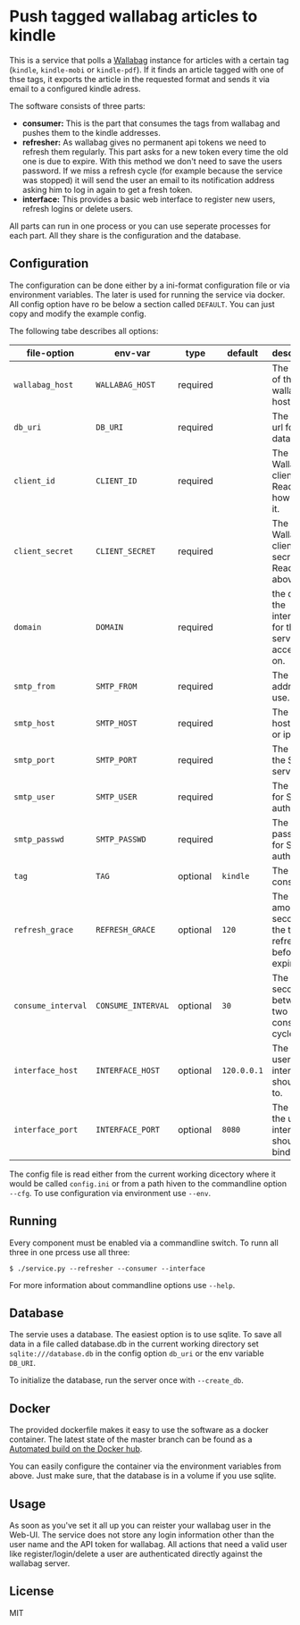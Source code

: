 # Push tagged wallabag articles to kindle


This is a service that polls a [Wallabag](https://wallabag.org/en)
instance for articles with a certain tag (`kindle`, `kindle-mobi` or
`kindle-pdf`). If it finds an article tagged with one of thse tags, it
exports the article in the requested format and sends it via email to a
configured kindle adress.

The software consists of three parts:

* **consumer:** This is the part that consumes the tags from wallabag
  and pushes them to the kindle addresses.
* **refresher:** As wallabag gives no permanent api tokens we need to
  refresh them regularly. This part asks for a new token every time the
  old one is due to expire. With this method we don't need to save the
  users password. If we miss a refresh cycle (for example because the
  service was stopped) it will send the user an email to its notification
  address asking him to log in again to get a fresh token.
* **interface:** This provides a basic web interface to register new
  users, refresh logins or delete users.

All parts can run in one process or you can use seperate processes for
each part. All they share is the configuration and the database.

## Configuration

The configuration can be done either by a ini-format configuration file
or via environment variables. The later is used for running the service
via docker. All config option have ro be below a section called `DEFAULT`.
You can just copy and modify the example config.

The following tabe describes all options:

| file-option       | env-var            | type     | default    | description |
|-------------------|--------------------|----------|------------|----------|
|`wallabag_host`    | `WALLABAG_HOST`    | required |            | The http url of the wallabag host. |
|`db_uri`           | `DB_URI`           | required |            | The dbapi url for the database. |
|`client_id`        | `CLIENT_ID`        | required |            | The Wallabag client id. Read [here](https://doc.wallabag.org/en/developer/api/oauth.html) how to get it.  |
|`client_secret`    | `CLIENT_SECRET`    | required |            | The Wallabag client secret. Read above. |
|`domain`           | `DOMAIN`           | required |            | the domain the interface for the service is accessible on. |
|`smtp_from`        | `SMTP_FROM`        | required |            | The from-address to use. |
|`smtp_host`        | `SMTP_HOST`        | required |            | The SMTP hostname or ip. |
|`smtp_port`        | `SMTP_PORT`        | required |            | The Port of the SMTP server. |
|`smtp_user`        | `SMTP_USER`        | required |            | The user for SMTP auth. |
|`smtp_passwd`      | `SMTP_PASSWD`      | required |            | The password for SMTP auth. |
|`tag`              | `TAG`              | optional | `kindle`   | The tag to consume. |
|`refresh_grace`    | `REFRESH_GRACE`    | optional | `120`      | The amount of seconds the token is refreshed before expiring. |
|`consume_interval` | `CONSUME_INTERVAL` | optional | `30`       | The time in seconds between two consume cycles. |
|`interface_host`   | `INTERFACE_HOST`   | optional | `120.0.0.1`| The IP the user interface should bind to.  |
|`interface_port`   | `INTERFACE_PORT`   | optional | `8080`     | The port the user interface should bind. |

The config file is read either from the current working dicectory where it
would be called `config.ini` or from a path hiven to the commandline option
`--cfg`. To use configuration via environment use `--env`.


## Running

Every component must be enabled via a commandline switch. To runn all three
in one prcess use all three:
```
$ ./service.py --refresher --consumer --interface
```

For more information about commandline options use `--help`.


## Database

The servie uses a database. The easiest option is to use sqlite. To save
all data in a file called database.db in the current working directory set
`sqlite:///database.db` in the config option `db_uri` or the env variable
`DB_URI`.

To initialize the database, run the server once with `--create_db`.


## Docker

The provided dockerfile makes it easy to use the software as a docker
container. The latest state of the master branch can be found as a
[Automated build on the Docker hub](https://hub.docker.com/r/janlo/wallabag-kindle-consumer).

You can easily configure the container via the environment variables from
above. Just make sure, that the database is in a volume if you use sqlite.


## Usage

As soon as you've set it all up you can reister your wallabag user in the
Web-UI. The service does not store any login information other than the
user name and the API token for wallabag. All actions that need a valid
user like register/login/delete a user are authenticated directly against
the wallabag server.

## License

MIT

